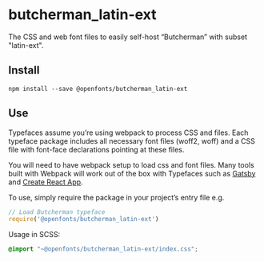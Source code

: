 
# butcherman_latin-ext

The CSS and web font files to easily self-host “Butcherman” with subset "latin-ext".

## Install

`npm install --save @openfonts/butcherman_latin-ext`

## Use

Typefaces assume you’re using webpack to process CSS and files. Each typeface
package includes all necessary font files (woff2, woff) and a CSS file with
font-face declarations pointing at these files.

You will need to have webpack setup to load css and font files. Many tools built
with Webpack will work out of the box with Typefaces such as [Gatsby](https://github.com/gatsbyjs/gatsby)
and [Create React App](https://github.com/facebookincubator/create-react-app).

To use, simply require the package in your project’s entry file e.g.

```javascript
// Load Butcherman typeface
require('@openfonts/butcherman_latin-ext')
```

Usage in SCSS:
```scss
@import "~@openfonts/butcherman_latin-ext/index.css";
```
